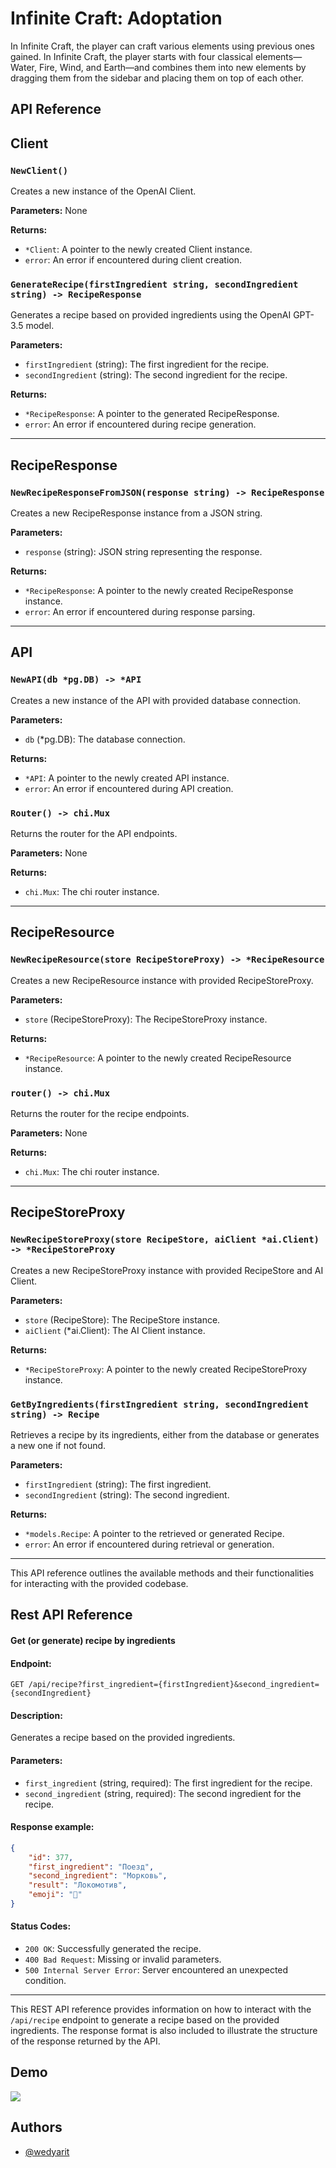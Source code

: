 
# Infinite Craft: Adoptation

In Infinite Craft, the player can craft various elements using previous ones gained. In Infinite Craft, the player starts with four classical elements—Water, Fire, Wind, and Earth—and combines them into new elements by dragging them from the sidebar and placing them on top of each other.



## API Reference


## Client

### `NewClient()`
Creates a new instance of the OpenAI Client.

**Parameters:** None

**Returns:**
- `*Client`: A pointer to the newly created Client instance.
- `error`: An error if encountered during client creation.

### `GenerateRecipe(firstIngredient string, secondIngredient string) -> RecipeResponse`
Generates a recipe based on provided ingredients using the OpenAI GPT-3.5 model.

**Parameters:**
- `firstIngredient` (string): The first ingredient for the recipe.
- `secondIngredient` (string): The second ingredient for the recipe.

**Returns:**
- `*RecipeResponse`: A pointer to the generated RecipeResponse.
- `error`: An error if encountered during recipe generation.

---

## RecipeResponse

### `NewRecipeResponseFromJSON(response string) -> RecipeResponse`
Creates a new RecipeResponse instance from a JSON string.

**Parameters:**
- `response` (string): JSON string representing the response.

**Returns:**
- `*RecipeResponse`: A pointer to the newly created RecipeResponse instance.
- `error`: An error if encountered during response parsing.

---

## API

### `NewAPI(db *pg.DB) -> *API`
Creates a new instance of the API with provided database connection.

**Parameters:**
- `db` (*pg.DB): The database connection.

**Returns:**
- `*API`: A pointer to the newly created API instance.
- `error`: An error if encountered during API creation.

### `Router() -> chi.Mux`
Returns the router for the API endpoints.

**Parameters:** None

**Returns:**
- `chi.Mux`: The chi router instance.

---

## RecipeResource

### `NewRecipeResource(store RecipeStoreProxy) -> *RecipeResource`
Creates a new RecipeResource instance with provided RecipeStoreProxy.

**Parameters:**
- `store` (RecipeStoreProxy): The RecipeStoreProxy instance.

**Returns:**
- `*RecipeResource`: A pointer to the newly created RecipeResource instance.

### `router() -> chi.Mux`
Returns the router for the recipe endpoints.

**Parameters:** None

**Returns:**
- `chi.Mux`: The chi router instance.

---

## RecipeStoreProxy

### `NewRecipeStoreProxy(store RecipeStore, aiClient *ai.Client) -> *RecipeStoreProxy`
Creates a new RecipeStoreProxy instance with provided RecipeStore and AI Client.

**Parameters:**
- `store` (RecipeStore): The RecipeStore instance.
- `aiClient` (*ai.Client): The AI Client instance.

**Returns:**
- `*RecipeStoreProxy`: A pointer to the newly created RecipeStoreProxy instance.

### `GetByIngredients(firstIngredient string, secondIngredient string) -> Recipe`
Retrieves a recipe by its ingredients, either from the database or generates a new one if not found.

**Parameters:**
- `firstIngredient` (string): The first ingredient.
- `secondIngredient` (string): The second ingredient.

**Returns:**
- `*models.Recipe`: A pointer to the retrieved or generated Recipe.
- `error`: An error if encountered during retrieval or generation.

---

This API reference outlines the available methods and their functionalities for interacting with the provided codebase.

## Rest API Reference

#### Get (or generate) recipe by ingredients

#### Endpoint:
```
GET /api/recipe?first_ingredient={firstIngredient}&second_ingredient={secondIngredient}
```

#### Description:
Generates a recipe based on the provided ingredients.

#### Parameters:
- `first_ingredient` (string, required): The first ingredient for the recipe.
- `second_ingredient` (string, required): The second ingredient for the recipe.

#### Response example:

```json
{
    "id": 377,
    "first_ingredient": "Поезд",
    "second_ingredient": "Морковь",
    "result": "Локомотив",
    "emoji": "🚂"
}
```

#### Status Codes:
- `200 OK`: Successfully generated the recipe.
- `400 Bad Request`: Missing or invalid parameters.
- `500 Internal Server Error`: Server encountered an unexpected condition.

---

This REST API reference provides information on how to interact with the `/api/recipe` endpoint to generate a recipe based on the provided ingredients. The response format is also included to illustrate the structure of the response returned by the API.
## Demo

![](https://i.imgur.com/GjG1V0S.png)

## Authors

- [@wedyarit](https://www.github.com/Wedyarit)

